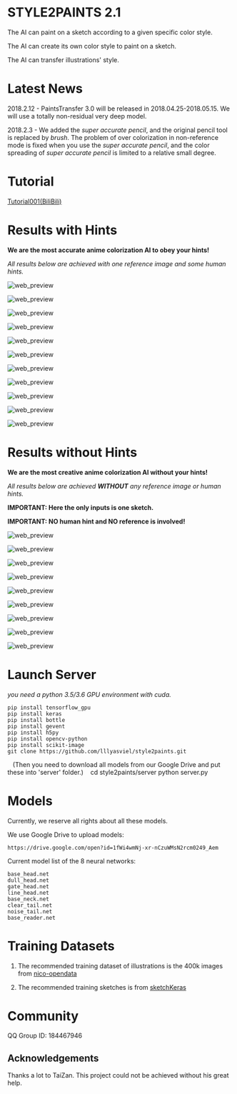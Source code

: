 # STYLE2PAINTS 2.1

The AI can paint on a sketch according to a given specific color style.

The AI can create its own color style to paint on a sketch.

The AI can transfer illustrations' style.

# Latest News

2018.2.12 - PaintsTransfer 3.0 will be released in 2018.04.25-2018.05.15. We will use a totally non-residual very deep model.

2018.2.3 - We added the *super accurate pencil*, and the original pencil tool is replaced by *brush*. The problem of over colorization in non-reference mode is fixed when you use the *super accurate pencil*, and the color spreading of *super accurate pencil* is limited to a relative small degree.

# Tutorial

[Tutorial001(BiliBili)](https://www.bilibili.com/video/av17537429/)

# Results with Hints

**We are the most accurate anime colorization AI to obey your hints!**

*All results below are achieved with one reference image and some human hints.*

![web_preview](https://raw.githubusercontent.com/SNSLogty/style2paints/master/V2/tempfile/001.png)

![web_preview](https://raw.githubusercontent.com/SNSLogty/style2paints/master/V2/tempfile/002.png)

![web_preview](https://raw.githubusercontent.com/SNSLogty/style2paints/master/V2/tempfile/003.png)

![web_preview](https://raw.githubusercontent.com/SNSLogty/style2paints/master/V2/tempfile/011.png)

![web_preview](https://raw.githubusercontent.com/SNSLogty/style2paints/master/V2/tempfile/004.png)

![web_preview](https://raw.githubusercontent.com/SNSLogty/style2paints/master/V2/tempfile/005.png)

![web_preview](https://raw.githubusercontent.com/SNSLogty/style2paints/master/V2/tempfile/006.png)

![web_preview](https://raw.githubusercontent.com/SNSLogty/style2paints/master/V2/tempfile/007.png)

![web_preview](https://raw.githubusercontent.com/SNSLogty/style2paints/master/V2/tempfile/008.png)

![web_preview](https://raw.githubusercontent.com/SNSLogty/style2paints/master/V2/tempfile/009.png)

![web_preview](https://raw.githubusercontent.com/SNSLogty/style2paints/master/V2/tempfile/010.png)

# Results without Hints

**We are the most creative anime colorization AI without your hints!**

*All results below are achieved **WITHOUT** any reference image or human hints.*

**IMPORTANT: Here the only inputs is one sketch.**

**IMPORTANT: NO human hint and NO reference is involved!**

![web_preview](https://raw.githubusercontent.com/SNSLogty/style2paints/master/V2/tempfile/012.png)

![web_preview](https://raw.githubusercontent.com/SNSLogty/style2paints/master/V2/tempfile/013.png)

![web_preview](https://raw.githubusercontent.com/SNSLogty/style2paints/master/V2/tempfile/014.png)

![web_preview](https://raw.githubusercontent.com/SNSLogty/style2paints/master/V2/tempfile/015.png)

![web_preview](https://raw.githubusercontent.com/SNSLogty/style2paints/master/V2/tempfile/016.png)

![web_preview](https://raw.githubusercontent.com/SNSLogty/style2paints/master/V2/tempfile/017.png)

![web_preview](https://raw.githubusercontent.com/SNSLogty/style2paints/master/V2/tempfile/018.png)

![web_preview](https://raw.githubusercontent.com/SNSLogty/style2paints/master/V2/tempfile/019.png)

![web_preview](https://raw.githubusercontent.com/SNSLogty/style2paints/master/V2/tempfile/020.png)

# Launch Server

*you need a python 3.5/3.6 GPU environment with cuda.*

    pip install tensorflow_gpu
    pip install keras
    pip install bottle
    pip install gevent
    pip install h5py
    pip install opencv-python
    pip install scikit-image
    git clone https://github.com/lllyasviel/style2paints.git
    (Then you need to download all models from our Google Drive and put these into 'server' folder.)
    cd style2paints/server
    python server.py

# Models

Currently, we reserve all rights about all these models. 

We use Google Drive to upload models:

    https://drive.google.com/open?id=1fWi4wmNj-xr-nCzuWMsN2rcm0249_Aem
    
Current model list of the 8 neural networks:

    base_head.net
    dull_head.net
    gate_head.net
    line_head.net
    base_neck.net
    clear_tail.net
    noise_tail.net
    base_reader.net

# Training Datasets

1. The recommended training dataset of illustrations is the 400k images from [nico-opendata](https://nico-opendata.jp/en/seigadata/index.html)

2. The recommended training sketches is from [sketchKeras](https://github.com/lllyasviel/sketchKeras)

# Community

QQ Group ID: 184467946

## Acknowledgements

Thanks a lot to TaiZan. This project could not be achieved without his great help.
